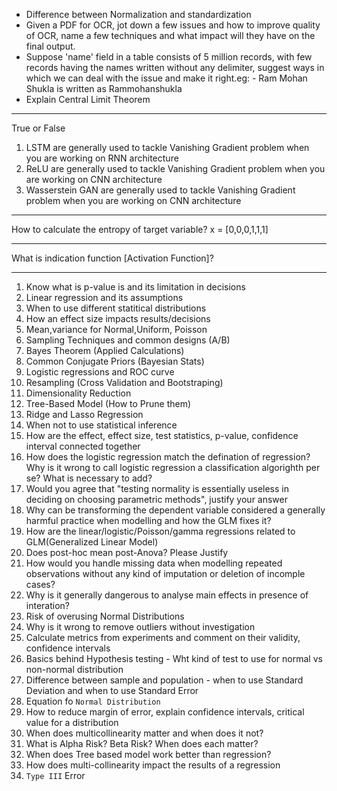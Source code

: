 - Difference between Normalization and standardization
- Given a PDF for OCR, jot down a few issues and how to improve quality of OCR, name a few techniques and what impact will they have on the final output.
- Suppose 'name' field in a table consists of 5 million records, with few records having the names written without any delimiter, suggest ways in which we can deal with the issue and make it right.eg: - Ram Mohan Shukla is written as Rammohanshukla
- Explain Central Limit Theorem

---
True or False
1. LSTM are generally used to tackle Vanishing Gradient problem when you are working on RNN architecture
2. ReLU are generally used to tackle Vanishing Gradient problem when you are working on CNN architecture
3. Wasserstein GAN are generally used to tackle Vanishing Gradient problem when you are working on CNN architecture
---
How to calculate the entropy of target variable?
x = [0,0,0,1,1,1]

---
What is indication function [Activation Function]?

---
1. Know what is p-value is and its limitation in decisions
2. Linear regression and its assumptions
3. When to use different statitical distributions
4. How an effect size impacts results/decisions
5. Mean,variance for Normal,Uniform, Poisson
6. Sampling Techniques and common designs (A/B)
7. Bayes Theorem (Applied Calculations)
8. Common Conjugate Priors (Bayesian Stats)
9. Logistic regressions and ROC curve
10. Resampling (Cross Validation and Bootstraping)
11. Dimensionality Reduction
12. Tree-Based Model (How to Prune them)
13. Ridge and Lasso Regression
14. When not to use statistical inference
15. How are the effect, effect size, test statistics, p-value, confidence interval connected together
16. How does the logistic regression match the defination of regression? Why is it wrong to call logistic regression a classification algorighth per se? What is necessary to add?
17. Would you agree that "testing normality is essentially useless in  deciding on choosing parametric methods", justify your answer
18. Why can be transforming the dependent variable considered a generally harmful practice when modelling and how the GLM fixes it?
19. How are the linear/logistic/Poisson/gamma regressions related to GLM(Generalized Linear Model)
20. Does post-hoc mean post-Anova? Please Justify
21. How would you handle missing data when modelling repeated observations without any kind of imputation or deletion of incomple cases?
22. Why is it generally dangerous to analyse main effects in presence of interation?
23. Risk of overusing Normal Distributions
24. Why is it wrong to remove outliers without investigation
25. Calculate metrics from experiments and comment on their validity, confidence intervals 
26. Basics behind Hypothesis testing - Wht kind of test to use for normal vs non-normal distribution
27. Difference between sample and population - when to use Standard Deviation and when to use Standard Error
28. Equation fo `Normal Distribution`
29. How to reduce margin of error, explain confidence intervals, critical value for a distribution
30. When does multicollinearity matter and when does it not?
31. What is Alpha Risk? Beta Risk? When does each matter?
32. When does Tree based model work better than regression?
33. How does multi-collinearity impact the results of a regression
34. `Type III` Error